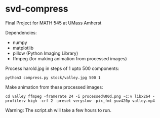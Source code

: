 # svd-compress
Final Project for MATH 545 at UMass Amherst

Dependencies:
* numpy
* matplotlib
* pillow (Python Imaging Library)
* ffmpeg (for making animation from processed images)

Process harold.jpg in steps of 1 upto 500 components:

`python3 compress.py stock/valley.jpg 500 1`

Make animation from these processed images:

`
cd valley
ffmpeg -framerate 24 -i processed%00d.png -c:v libx264 -profile:v high -crf 2 -preset veryslow -pix_fmt yuv420p valley.mp4
`

Warning: The script.sh will take a few hours to run.
